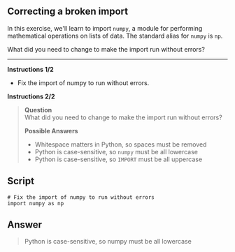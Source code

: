 ## Correcting a broken import

In this exercise, we'll learn to import `numpy`, a module for performing mathematical operations on lists of data. The standard alias for `numpy` is `np`.

What did you need to change to make the import run without errors?

<hr>

**Instructions 1/2**
* Fix the import of numpy to run without errors.

**Instructions 2/2**
> **Question**\
> What did you need to change to make the import run without errors?
>
> **Possible Answers**
> * Whitespace matters in Python, so spaces must be removed
> * Python is case-sensitive, so `numpy` must be all lowercase
> * Python is case-sensitive, so `IMPORT` must be all uppercase

## Script
```
# Fix the import of numpy to run without errors
import numpy as np
```

## Answer
> Python is case-sensitive, so numpy must be all lowercase